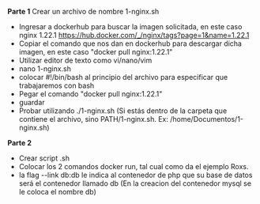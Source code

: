 **Parte 1**
Crear un archivo de nombre 1-nginx.sh
- Ingresar a dockerhub para buscar la imagen solicitada, en este caso nginx 1.22.1
https://hub.docker.com/_/nginx/tags?page=1&name=1.22.1
- Copiar el comando que nos dan en dockerhub para descargar dicha imagen, en este caso "docker pull nginx:1.22.1"
- Utilizar editor de texto como vi/nano/vim 
- nano 1-nginx.sh
- colocar #!/bin/bash al principio del archivo para especificar que trabajaremos con bash
- Pegar el comando "docker pull nginx:1.22.1"
- guardar
- Probar utilizando ./1-nginx.sh (Si estás dentro de la carpeta que contiene el archivo, sino PATH/1-nginx.sh. Ex: /home/Documentos/1-nginx.sh)

**Parte 2**
- Crear script .sh 
- Colocar los 2 comandos docker run, tal cual como da el ejemplo Roxs.
- la flag --link db:db le indica al contenedor de php que su base de datos será el contenedor llamado db (En la creacion del contenedor mysql se le coloca el nombre db)